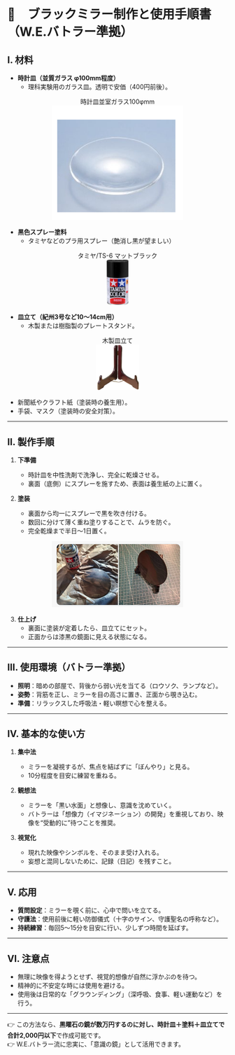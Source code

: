 # 🍏　ブラックミラー制作と使用手順書（W.E.バトラー準拠）

## Ⅰ. 材料
- **時計皿（並質ガラス φ100mm程度）**
  - 理科実験用のガラス皿。透明で安価（400円前後）。
 
<div align="center">
時計皿並室ガラス100φmm<br>
<img src="black-mirror1.png" width="300">
<br>
</div>

- **黒色スプレー塗料**
  - タミヤなどのプラ用スプレー（艶消し黒が望ましい）
    
 <div align="center">
タミヤ/TS-6 マットブラック<br>
<img src="tamiya2.png" width="50">
<br>
</div>

- **皿立て（紀州3号など10〜14cm用）**
  - 木製または樹脂製のプレートスタンド。
 
 <div align="center">
木製皿立て<br>
<img src="saratate.png" width="100">
<br>
</div>

- 新聞紙やクラフト紙（塗装時の養生用）。
- 手袋、マスク（塗装時の安全対策）。

---

## Ⅱ. 製作手順
1. **下準備**
   - 時計皿を中性洗剤で洗浄し、完全に乾燥させる。
   - 裏面（底側）にスプレーを施すため、表面は養生紙の上に置く。

2. **塗装**
   - 裏面から均一にスプレーで黒を吹き付ける。
   - 数回に分けて薄く重ね塗りすることで、ムラを防ぐ。
   - 完全乾燥まで半日～1日置く。

<div align="center">
<img src="paint.png" width="300">
<br>
</div>

3. **仕上げ**
   - 裏面に塗装が定着したら、皿立てにセット。
   - 正面からは漆黒の鏡面に見える状態になる。

---

## Ⅲ. 使用環境（バトラー準拠）
- **照明**：暗めの部屋で、背後から弱い光を当てる（ロウソク、ランプなど）。
- **姿勢**：背筋を正し、ミラーを目の高さに置き、正面から覗き込む。
- **準備**：リラックスした呼吸法・軽い瞑想で心を整える。

---

## Ⅳ. 基本的な使い方
1. **集中法**
   - ミラーを凝視するが、焦点を結ばずに「ぼんやり」と見る。
   - 10分程度を目安に練習を重ねる。

2. **観想法**
   - ミラーを「黒い水面」と想像し、意識を沈めていく。
   - バトラーは「想像力（イマジネーション）の開発」を重視しており、映像を“受動的に”待つことを推奨。

3. **視覚化**
   - 現れた映像やシンボルを、そのまま受け入れる。
   - 妄想と混同しないために、記録（日記）を残すこと。

---

## Ⅴ. 応用
- **質問設定**：ミラーを覗く前に、心中で問いを立てる。
- **守護法**：使用前後に軽い防御儀式（十字のサイン、守護聖名の呼称など）。
- **持続練習**：毎回5〜15分を目安に行い、少しずつ時間を延ばす。

---

## Ⅵ. 注意点
- 無理に映像を得ようとせず、視覚的想像が自然に浮かぶのを待つ。
- 精神的に不安定な時には使用を避ける。
- 使用後は日常的な「グラウンディング」（深呼吸、食事、軽い運動など）を行う。

---

👉 この方法なら、**黒曜石の鏡が数万円するのに対し、時計皿＋塗料＋皿立てで合計2,000円以下**で作成可能です。  
👉 W.E.バトラー流に忠実に、「意識の鏡」として活用できます。
